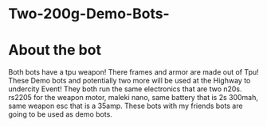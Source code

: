 # Two-200g-Demo-Bots-

# About the bot
Both bots have a tpu weapon! There frames and armor are made out of Tpu! These Demo bots and potentially two more will be used at the Highway to undercity Event! They both run the same electronics that are two n20s. rs2205 for the weapon motor, maleki nano, same battery that is 2s 300mah, same weapon esc that is a 35amp. These bots with my friends bots are going to be used as demo bots. 
